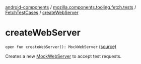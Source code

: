 [android-components](../../index.md) / [mozilla.components.tooling.fetch.tests](../index.md) / [FetchTestCases](index.md) / [createWebServer](./create-web-server.md)

# createWebServer

`open fun createWebServer(): MockWebServer` [(source)](https://github.com/mozilla-mobile/android-components/blob/master/components/tooling/fetch-tests/src/main/java/mozilla/components/tooling/fetch/tests/FetchTestCases.kt#L47)

Creates a new [MockWebServer](#) to accept test requests.

